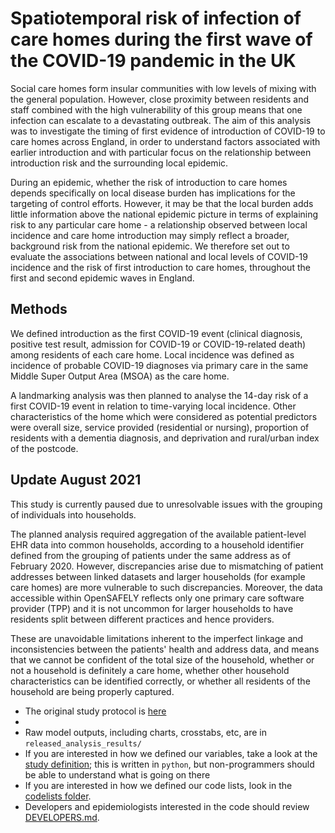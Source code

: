 # Spatiotemporal risk of infection of care homes during the first wave of the COVID-19 pandemic in the UK

Social care homes form insular communities with low levels of mixing with the general population. However, close proximity between residents and staff combined with the high vulnerability of this group means that one infection can escalate to a devastating outbreak. The aim of this analysis was to investigate the timing of first evidence of introduction of COVID-19 to care homes across England, in order to understand factors associated with earlier introduction and with particular focus on the relationship between introduction risk and the surrounding local epidemic. 

During an epidemic, whether the risk of introduction to care homes depends specifically on local disease burden has implications for the targeting of control efforts. However, it may be that the local burden adds little information above the national epidemic picture in terms of explaining risk to any particular care home - a relationship observed between local incidence and care home introduction may simply reflect a broader, background risk from the national epidemic. We therefore set out to evaluate the associations between national and local levels of COVID-19 incidence and the risk of first introduction to care homes, throughout the first and second epidemic waves in England. 

## Methods
We defined introduction as the first COVID-19 event (clinical diagnosis, positive test result, admission for COVID-19 or COVID-19-related death) among residents of each care home. Local incidence was defined as incidence of probable COVID-19 diagnoses via primary care in the same Middle Super Output Area (MSOA) as the care home. 

A landmarking analysis was then planned to analyse the 14-day risk of a first COVID-19 event in relation to time-varying local incidence. Other characteristics of the home which were considered as potential predictors were overall size, service provided (residential or nursing), proportion of residents with a dementia diagnosis, and deprivation and rural/urban index of the postcode.

## Update August 2021
This study is currently paused due to unresolvable issues with the grouping of individuals into households. 

The planned analysis required aggregation of the available patient-level EHR data into common households, according to a household identifier defined from the grouping of patients under the same address as of February 2020. However, discrepancies arise due to mismatching of patient addresses between linked datasets and larger households (for example care homes) are more vulnerable to such discrepancies. Moreover, the data accessible within OpenSAFELY reflects only one primary care software provider (TPP) and it is not uncommon for larger households to have residents split between different practices and hence providers. 

These are unavoidable limitations inherent to the imperfect linkage and inconsistencies between the patients' health and address data, and means that we cannot be confident of the total size of the household, whether or not a household is definitely a care home, whether other household characteristics can be identified correctly, or whether all residents of the household are being properly captured.  


* The original study protocol is [here](https://docs.google.com/document/d/1zcOoSIO3yKCTIF9ImmoHuS_S8h9iUUuBbmAB5gzP2hE/edit?usp=sharing)
* 
* Raw model outputs, including charts, crosstabs, etc, are in `released_analysis_results/`
* If you are interested in how we defined our variables, take a look at the [study definition](analysis/study_definition.py); this is written in `python`, but non-programmers should be able to understand what is going on there
* If you are interested in how we defined our code lists, look in the [codelists folder](./codelists/).
* Developers and epidemiologists interested in the code should review
[DEVELOPERS.md](./docs/DEVELOPERS.md).




